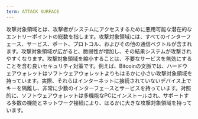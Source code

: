 ```yaml
---
term: ATTACK SURFACE
---
```


攻撃対象領域とは、攻撃者がシステムにアクセスするために悪用可能な潜在的なエントリーポイントの総数を指します。攻撃対象領域には、すべてのインターフェース、サービス、ポート、プロトコル、およびその他の通信ベクトルが含まれます。攻撃対象領域が広がると、脆弱性が増加し、その結果システムが攻撃されやすくなります。攻撃対象領域を縮小することは、不要なサービスを無効にすることを含む良いセキュリティ対策です。例えば、Bitcoinの文脈では、ハードウェアウォレットはソフトウェアウォレットよりもはるかに小さい攻撃対象領域を持っています。実際、それらはインターネットに接続されていないデバイス上でキーを隔離し、非常に少数のインターフェースとサービスを持っています。対照的に、ソフトウェアウォレットは多機能なPCにインストールされ、サポートする多数の機能とネットワーク接続により、はるかに大きな攻撃対象領域を持っています。